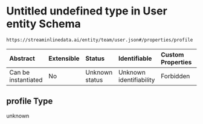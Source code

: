# Untitled undefined type in User entity Schema

```txt
https://streaminlinedata.ai/entity/team/user.json#/properties/profile
```



| Abstract            | Extensible | Status         | Identifiable            | Custom Properties | Additional Properties | Access Restrictions | Defined In                                                  |
| :------------------ | :--------- | :------------- | :---------------------- | :---------------- | :-------------------- | :------------------ | :---------------------------------------------------------- |
| Can be instantiated | No         | Unknown status | Unknown identifiability | Forbidden         | Allowed               | none                | [user.json*](../out/teams/user.json "open original schema") |

## profile Type

unknown
